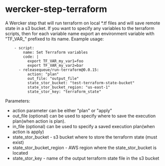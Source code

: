 # wercker-step-terraform
A Wercker step that will run terraform on local \*.tf files and will save remote state in a s3 bucket.
If you want to specify any variables to the terraform scripts, then for each variable name export an
environment variable with "TF_VAR_" prefixed to its name.
Example usage:
```
    - script:
        name: Set Terraform variables
        code: |
          export TF_VAR_my_var1=foo
          export TF_VAR_my_var2=bar
      - releasequeue/run-terraform@0.0.15:
          action: "plan"
          out_file: "output_file"
          state_stor_bucket: "test-terraform-state-bucket"
          state_stor_bucket_region: "us-east-1"
          state_stor_key: "terraform_state"

```
Parameters:

* action parameter can be either "plan" or "apply"
* out_file (optional) can be used to specify where to save the execution plan(when action is plan).
* in_file (optional) can be used to specify a saved execution plan(when action is apply)
* state_stor_bucket - s3 bucket where to store the terraform state (must exist)
* state_stor_bucket_region - AWS region where the state_stor_bucket is located
* state_stor_key - name of the output terraform state file in the s3 bucket


